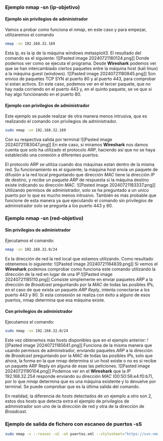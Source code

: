 ### Ejemplo nmap -sn (ip-objetivo)
#### Ejemplo sin privilegios de administrador

Vamos a probar como funciona el *nmap*, en este caso y para empezar, utilizaremos el comando
```sh
nmap -sn 192.168.32.169
```
Esta ip, es la ip de la máquina windows metasploit3. El resultado del comando es el siguiente: ![[Pasted image 20240721180124.png]]
Donde podemos ver como se ejecuta el programa.
Desde **Wireshark** podemos ver que se han intercambiado ciertos paquetes entre la máquina host (kali linux) a la máquina guest (windows).
![[Pasted image 20240721180845.png]]
Son envios de paquetes TCP SYN al puerto 80 y al puerto 443, para comprobar si estan activos. En este caso, podemos ver en el tercer paquete, que no hay nada corriendo en el puerto 443 y, en el quinto paquete, se ve que si hay algo funcionando en el puerto 80.

#### Ejemplo con privilegios de administrador

Este ejemplo se puede realizar de otra manera menos intrusiva, que es realizando el comando con privilegios de administrador.
```sh
sudo nmap -sn 192.168.32.169
```
Con su respectiva salida por terminal
![[Pasted image 20240721183047.png]]
En este caso, si miramos **Wireshark** nos damos cuenta que solo ha utilizado el protocolo ARP, haciendo así que no se haya establecido una conexión a diferentes puertos. 

El protocolo ARP se utiliza cuando dos máquinas estan dentro de la misma red. Su funcionamiento es el siguiente; la máquina host envia un paquete de difusión a la red local preguntando que dirección *MAC* tiene la dirección *IP* de destino, y recibe un paquete *ARP* de respuesta si la máquina destino existe indicando su dirección *MAC*.
![[Pasted image 20240721183337.png]]
Utilizando permisos de administrador, solo se ha preguntado a un unico puerto por lo que es mucho menos intrusivo.
También es más probable que funcione de esta manera ya que ejecutando el comando sin privilegios de administrador solo se pregunta a los puerto 443 y 80.

### Ejemplo nmap -sn (red-objetivo)

#### Sin privilegios de administrador
Ejecutamos el comando:
```sh
nmap -sn 192.168.32.0/24
```
Es la dirección de red la red local que estamos utilizando. Como resultado obtenemos lo siguiente: 
![[Pasted image 20240721184839.png]]
Si vemos el **Wireshark** podemos comprobar como funciona este comando utilizando la dirección de la red en lugar de una *IP*.![[Pasted image 20240721185110.png]]
Consiste simplemente en enviar paquetes *ARP* a la dirección de *Broadcast* preguntando por la *MAC* de todas las posibles *IP*s, en el caso de que exista un paquete *ARP Reply*, intenta conectarse a los puerto 443 y 80. Si esta consexión se realiza con éxito a alguno de esos puertos, nmap determina que esa máquina existe.

#### Con privilegios de administrador

Ejecutamos el comando:
```sh
sudo nmap -sn 192.168.32.0/24
```
Este vez obtenemos más hosts disponibles que en el ejemplo anterior: ![[Pasted image 20240721185641.png]]
Funciona de la misma manera que usando permisos de administrador, enviando paquetes *ARP* a la dirección de *Broadcast* preguntando por la *MAC* de todas las posibles *IP*s, solo que ahora, la forma en la que nmap determina si un host existe o no es si recibe un paquete ARP Reply en alguna de esas las peticiones.
![[Pasted image 20240721190104.png]]
Podemos ver en el **Wireshark** que la *IP* 192.168.32.254 responde enviando su dirección *MAC* (00:50:56:e4:f0:b7), por lo que *nmap* determina que es una máquina existente y lo devuelve por terminal. Se puede comprobar que es la última salida del comando.

En realidad, la diferencia de *hosts* detectados de un ejemplo a otro son 2, estos dos *hosts* que detecta extra el ejemplo de privilegios de administrador son uno de la dirección de red y otra de la dirección de *Broadcast*.

### Ejemplo de salida de fichero con escaneo de puertos -sS
```sh
sudo nmap -v --reason -sS -oX puertos.xml --stylesheet="https://svn.nmap.org/nmap/docs/nmap.xsl" 192.168.32.125-135 
```
